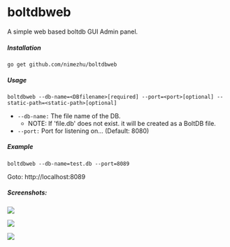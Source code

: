 # boltdbweb
A simple web based boltdb GUI Admin panel.


##### Installation
```
go get github.com/nimezhu/boltdbweb
```



##### Usage
```
boltdbweb --db-name=<DBfilename>[required] --port=<port>[optional] --static-path=<static-path>[optional]
```
- `--db-name:` The file name of the DB.
    - NOTE: If 'file.db' does not exist. it will be created as a BoltDB file.
- `--port:` Port for listening on... (Default: 8080)


##### Example
```
boltdbweb --db-name=test.db --port=8089
```
Goto: http://localhost:8089

##### Screenshots:

![](https://github.com/nimezhu/boltdbweb/blob/master/screenshots/1.png?raw=true)

![](https://github.com/nimezhu/boltdbweb/blob/master/screenshots/2.png?raw=true)

![](https://github.com/nimezhu/boltdbweb/blob/master/screenshots/3.png?raw=true)
